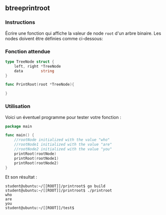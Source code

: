## btreeprintroot

### Instructions

Écrire une fonction qui affiche la valeur de node `root` d'un arbre binaire.
Les nodes doivent être définies comme ci-dessous:

### Fonction attendue

```go
type TreeNode struct {
	left, right *TreeNode
	data        string
}

func PrintRoot(root *TreeNode){

}
```

### Utilisation

Voici un éventuel programme pour tester votre fonction :

```go
package main

func main() {
	//rootNode initialized with the value "who"
	//rootNode1 initialized with the value "are"
	//rootNode2 initialized with the value "you"
	printRoot(rootNode)
	printRoot(rootNode1)
	printRoot(rootNode2)
}
```

Et son résultat :

```console
student@ubuntu:~/[[ROOT]]/printroot$ go build
student@ubuntu:~/[[ROOT]]/printroot$ ./printroot
who
are
you
student@ubuntu:~/[[ROOT]]/test$
```
